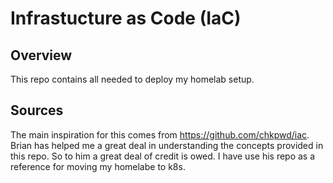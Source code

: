 # Infrastucture as Code (IaC)

## Overview

This repo contains all needed to deploy my homelab setup.


## Sources

The main inspiration for this comes from https://github.com/chkpwd/iac. Brian has helped me a great deal in understanding the concepts provided in this repo. So to him a great deal of credit is owed. I have use his repo as a reference for moving my homelabe to k8s.
